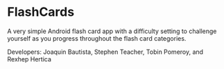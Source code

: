 # FlashCards
A very simple Android flash card app
with a difficulty setting to challenge
yourself as you progress throughout
the flash card categories.

Developers:
Joaquin Bautista,
Stephen Teacher,
Tobin Pomeroy,
and
Rexhep Hertica
